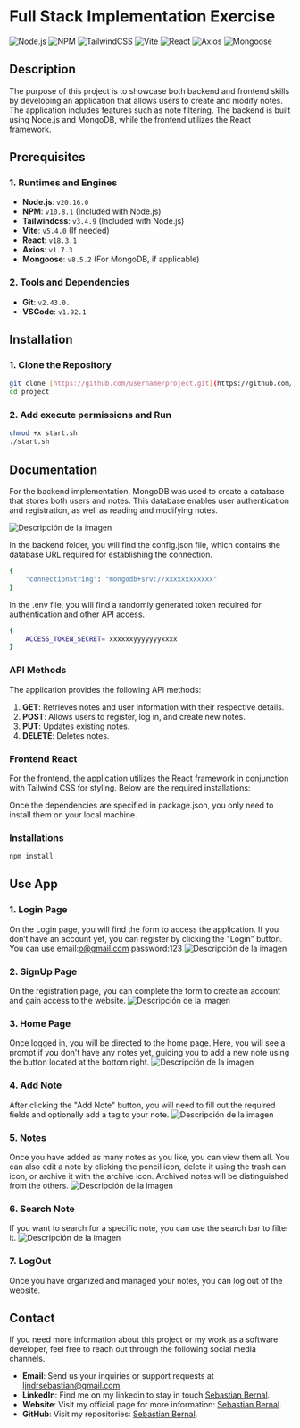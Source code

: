 # **Full Stack Implementation Exercise**
![Node.js](https://img.shields.io/badge/Node.js-v20.16.0-brightgreen?logo=node.js&logoColor=white)
![NPM](https://img.shields.io/badge/NPM-v10.8.1-cb3837?logo=npm&logoColor=white)
![TailwindCSS](https://img.shields.io/badge/TailwindCSS-v3.4.9-38b2ac?logo=tailwindcss&logoColor=white)
![Vite](https://img.shields.io/badge/Vite-v5.4.0-646cff?logo=vite&logoColor=white)
![React](https://img.shields.io/badge/React-v18.3.1-61dafb?logo=react&logoColor=black)
![Axios](https://img.shields.io/badge/Axios-v1.7.3-5a29e3?logo=axios&logoColor=white)
![Mongoose](https://img.shields.io/badge/Mongoose-v8.5.2-880000?logo=mongoose&logoColor=white)



## **Description**
The purpose of this project is to showcase both backend and frontend skills by developing an application that allows users to create and modify notes. The application includes features such as note filtering. The backend is built using Node.js and MongoDB, while the frontend utilizes the React framework.

## **Prerequisites**

### **1. Runtimes and Engines**
- **Node.js**: `v20.16.0`
- **NPM**: `v10.8.1` (Included with Node.js)
- **Tailwindcss**: `v3.4.9` (Included with Node.js)
- **Vite**: `v5.4.0` (If needed)
- **React**: `v18.3.1`
- **Axios**: `v1.7.3`
- **Mongoose**: `v8.5.2` (For MongoDB, if applicable)

### **2. Tools and Dependencies**
- **Git**: `v2.43.0.`
- **VSCode**: `v1.92.1`


## **Installation**

### **1. Clone the Repository**
```bash
git clone [https://github.com/username/project.git](https://github.com/ensolvers-github-challenges/BernalCuaspa-bc2231.git)
cd project
```
### **2. Add execute permissions and Run**
```bash
chmod +x start.sh
./start.sh
```

## **Documentation**
For the backend implementation, MongoDB was used to create a database that stores both users and notes. This database enables user authentication and registration, as well as reading and modifying notes.

![Descripción de la imagen](./frontend/notes-app/src/assets/Images_readme/MongoDB.png)

In the backend folder, you will find the config.json file, which contains the database URL required for establishing the connection.

```bash
{
    "connectionString": "mongodb+srv://xxxxxxxxxxxx"
}
```

In the .env file, you will find a randomly generated token required for authentication and other API access.

```bash
{
    ACCESS_TOKEN_SECRET= xxxxxxyyyyyyyxxxx
}
```

### API Methods

The application provides the following API methods:

1. **GET**: Retrieves notes and user information with their respective details.
2. **POST**: Allows users to register, log in, and create new notes.
3. **PUT**: Updates existing notes.
4. **DELETE**: Deletes notes.


### Frontend React
For the frontend, the application utilizes the React framework in conjunction with Tailwind CSS for styling. Below are the required installations:

Once the dependencies are specified in package.json, you only need to install them on your local machine.

### **Installations**
```bash
npm install
```

## Use App

### **1. Login Page**
On the Login page, you will find the form to access the application. If you don’t have an account yet, you can register by clicking the "Login" button.
You can use email:o@gmail.com password:123
![Descripción de la imagen](./frontend/notes-app/src/assets/Images_readme/login.png)

### **2. SignUp Page**
On the registration page, you can complete the form to create an account and gain access to the website.
![Descripción de la imagen](./frontend/notes-app/src/assets/Images_readme/Signup.png)

### **3. Home Page**
Once logged in, you will be directed to the home page. Here, you will see a prompt if you don't have any notes yet, guiding you to add a new note using the button located at the bottom right.
![Descripción de la imagen](./frontend/notes-app/src/assets/Images_readme/Home.png)

### **4. Add Note**
After clicking the "Add Note" button, you will need to fill out the required fields and optionally add a tag to your note.
![Descripción de la imagen](./frontend/notes-app/src/assets/Images_readme/Modal.png)

### **5. Notes**
Once you have added as many notes as you like, you can view them all. You can also edit a note by clicking the pencil icon, delete it using the trash can icon, or archive it with the archive icon. Archived notes will be distinguished from the others.
![Descripción de la imagen](./frontend/notes-app/src/assets/Images_readme/archive.png)

### **6. Search Note**
If you want to search for a specific note, you can use the search bar to filter it.
![Descripción de la imagen](./frontend/notes-app/src/assets/Images_readme/Search.png)

### **7. LogOut**
Once you have organized and managed your notes, you can log out of the website.


## Contact

If you need more information about this project or my work as a software developer, feel free to reach out through the following social media channels.
- **Email**: Send us your inquiries or support requests at [ljndrsebastian@gmail.com](mailto:ljndrsebastian@gmail.com).
- **LinkedIn**: Find me on my linkedin to stay in touch [Sebastian Bernal](https://www.linkedin.com/in/sebastian-bernal-096569253/).
- **Website**: Visit my official page for more information: [Sebastian Bernal](https://app-briefcase-astro.vercel.app/).
- **GitHub**: Visit my repositories: [Sebastian Bernal](https://github.com/sebastianbernalc).





